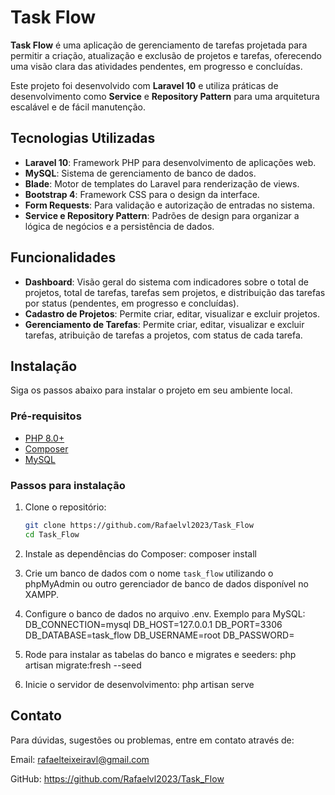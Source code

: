# Task Flow

**Task Flow** é uma aplicação de gerenciamento de tarefas projetada para permitir a criação, atualização e exclusão de projetos e tarefas, oferecendo uma visão clara das atividades pendentes, em progresso e concluídas. 

Este projeto foi desenvolvido com **Laravel 10** e utiliza práticas de desenvolvimento como **Service** e **Repository Pattern** para uma arquitetura escalável e de fácil manutenção.

## Tecnologias Utilizadas

- **Laravel 10**: Framework PHP para desenvolvimento de aplicações web.
- **MySQL**: Sistema de gerenciamento de banco de dados.
- **Blade**: Motor de templates do Laravel para renderização de views.
- **Bootstrap 4**: Framework CSS para o design da interface.
- **Form Requests**: Para validação e autorização de entradas no sistema.
- **Service e Repository Pattern**: Padrões de design para organizar a lógica de negócios e a persistência de dados.

## Funcionalidades

- **Dashboard**: Visão geral do sistema com indicadores sobre o total de projetos, total de tarefas, tarefas sem projetos, e distribuição das tarefas por status (pendentes, em progresso e concluídas).
- **Cadastro de Projetos**: Permite criar, editar, visualizar e excluir projetos.
- **Gerenciamento de Tarefas**: Permite criar, editar, visualizar e excluir tarefas, atribuição de tarefas a projetos, com status de cada tarefa.

## Instalação

Siga os passos abaixo para instalar o projeto em seu ambiente local.

### Pré-requisitos

- [PHP 8.0+](https://www.php.net/)
- [Composer](https://getcomposer.org/)
- [MySQL](https://www.mysql.com/)

### Passos para instalação

1. Clone o repositório:

   ```bash
   git clone https://github.com/Rafaelvl2023/Task_Flow
   cd Task_Flow

2. Instale as dependências do Composer:
composer install

3. Crie um banco de dados com o nome `task_flow` utilizando o phpMyAdmin ou outro gerenciador de banco de dados disponível no XAMPP.

4. Configure o banco de dados no arquivo .env. Exemplo para MySQL:
DB_CONNECTION=mysql
DB_HOST=127.0.0.1
DB_PORT=3306
DB_DATABASE=task_flow
DB_USERNAME=root
DB_PASSWORD=

5. Rode para instalar as tabelas do banco e migrates e seeders:
php artisan migrate:fresh --seed

6. Inicie o servidor de desenvolvimento:
php artisan serve

## Contato

Para dúvidas, sugestões ou problemas, entre em contato através de:

Email: rafaelteixeiravl@gmail.com

GitHub: https://github.com/Rafaelvl2023/Task_Flow
